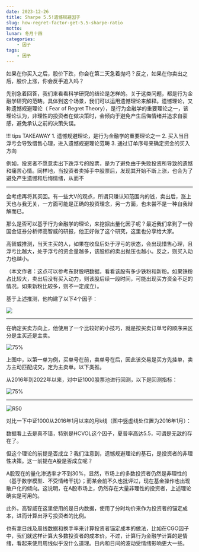 ```yaml
---
date: 2023-12-26
title: Sharpe 5.5!遗憾规避因子
slug: how-regret-factor-get-5.5-sharpe-ratio
motto: 
lunar: 冬月十四
categories:
    - 因子
tags:
    - 因子
---
```

如果在你买入之后，股价下跌，你会在第二天急着抛吗？反之，如果在你卖出之后，股价上涨，你会反手追入吗？

先别急着回答，我们来看看科学研究的结论是怎样的。关于这类问题，都是行为金融学研究的范畴。具体到这个场景，我们可以运用遗憾理论来解释。遗憾理论，又称遗憾规避理论（ Fear of Regret Theory），是行为金融学的重要理论之一，该理论认为，非理性的投资者在做决策时，会倾向于避免产生后悔情绪并追求自豪感，避免承认之前的决策失误。

<!--more-->

!!! tips TAKEAWAY
    1. 遗憾规避理论，是行为金融学的重要理论之一
    2. 买入当日浮亏会导致惜售心理，进入遗憾规避理论范畴
    3. 通过订单序号来确定资金的买入方向


例如，投资者不愿意卖出下跌浮亏的股票，是为了避免由于失败投资所导致的遗憾和痛苦心情。同样地，当投资者卖掉手中股票后，发现其开始不断上涨，也会为了避免产生遗憾和后悔情绪，从而不


---

会考虑再将其买回。有一些大V的观点，所谓只赚认知范围内的钱，卖出后，涨上天也与我无关，一方面可能是正确的投资理念，另一方面，也未尝不是一种自我辩解而已。

那么是否可以基于行为金融学的理论，来挖掘出量化因子呢？最近我们拿到了一份国金证券分析师高智威的研报，他正好做了这个研究，这里也分享给大家。

高智威推测，<red>当天主买的人，如果在收盘后处于浮亏的状态，会出现惜售心理，且浮亏比越大，处于浮亏的资金量越多，该股标的卖出抛压也越小</red>。反之，则买入动力也越小。

（本文作者：这点可以参考东财股吧数据，看看该股有多少铁粉和新粉。如果铁粉占比较大，卖出后没有买入动力，则该股后续一段时间，可能出现买方资金不足的情况。如果新粉比较多，则不一定成立）。

基于上述推测，他构建了以下4个因子：

![](https://images.jieyu.ai/images/2023/03/20230322102309.png)

---

在确定买卖方向上，他使用了一个比较好的小技巧，就是<red>按买卖订单号的顺序</red>来区分是主买还是主卖。


![75%](https://images.jieyu.ai/images/2023/03/20230322112354.png)


上图中，以第一单为例，买单号在前，卖单号在后，因此该交易是买方先挂单，卖方主动匹配成交，定为主卖单。以下类推。

从2016年到2022年以来，对中证1000股票池进行回测，以下是回测指标：

![75%](https://images.jieyu.ai/images/2023/03/20230322112516.png)

---

![R50](https://images.jieyu.ai/images/2023/03/20230322112800.png)

对比一下中证1000从2016年1月以来的月k线（图中竖虚线处位置为2016年1月）：

数据看上去是真不错，特别是HCVOL这个因子，夏普率高达5.5，可谓是无敌的存在了。

但这个理论的前提是否成立？我们注意到，<red>遗憾规避理论的基石，是投资者的非理性决策</red>。这一前提在A股是否成立呢？

A股现在的量化渗透率才不到30%，显然，市场上的多数投资者仍然是非理性的（基于数学模型、不受情绪干扰）；而某会前不久也批评过，现在基金操作也出现散户化的倾向。这说明，在A股市场上，仍然存在大量非理性的投资者，上述理论确实是可用的。

此外，高智威在这里使用的是日内数据，使用了分时均价来作为投资者的锚定成本，进而计算出浮亏投资者的比例。

也有拿日线及周线数据和换手率来计算投资者锚定成本的做法，比如在<red>CGO因子</red>中，我们就这样计算大多数投资者的成本价。不过，计算行为金融学计算的是情绪，看起来使用周线似乎没什么道理。日内和日间的波动受情绪影响更大一些。
